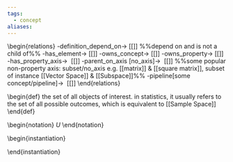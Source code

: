 ```yaml
---
tags:
  - concept
aliases:
---
```

\begin{relations}
	-definition_depend_on-> [[]] %%depend on and is not a child of%%
	-has_element-> [[]]
	-owns_concept-> [[]]
	-owns_property-> [[]]
	-has_property_axis->  [[]]
	-parent_on_axis [no_axis]->  [[]] %%some popular non-property axis: subset/no_axis e.g. [[matrix]] & [[square matrix]], subset of instance [[Vector Space]] & [[Subspace]]%%
	-pipeline[some concept/pipeline]->  [[]]
\end{relations}

\begin{def}
the set of all objects of interest.
in statistics, it usually refers to the set of all possible outcomes, which is equivalent to [[Sample Space]]
\end{def}

\begin{notation}
$U$
\end{notation}

\begin{instantiation}

\end{instantiation}


